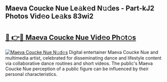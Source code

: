 ## Maeva Coucke Nue Le𝚊k𝚎d N𝚞𝚍es - Part-kJ2 Photos Vid𝚎o Le𝚊ks 83wi2

# <h2><a href="http://fb43yr.evod.top/?m=Maeva+Coucke+Nue">🔗 👉🔴 Maeva Coucke Nue Vid𝚎o Ph𝚘t𝚘s</a></h2>

[![Maeva Coucke Nue N𝚞d𝚎s](https://i.imgur.com/8V9OHl7.gif)](http://fb43yr.evod.top/?m=Maeva+Coucke+Nue)
Digital entertainer Maeva Coucke Nue and multimedia artist, celebrated for disseminating dance and lifestyle content via collaborative dance routines and short videos. The public's Maeva Coucke Nue perception of a public figure can be influenced by their personal characteristics. 

